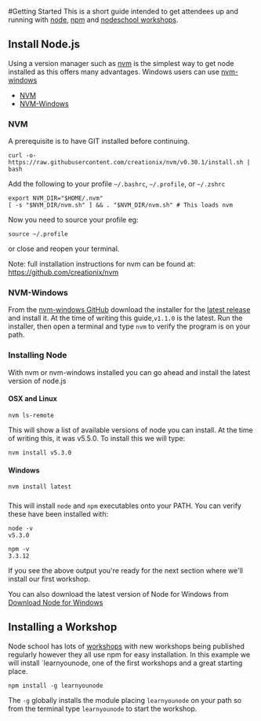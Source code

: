 #Getting Started
This is a short guide intended to get attendees up and running with [node](http://nodejs.org), [npm](https://www.npmjs.com/)
and [nodeschool workshops](http://nodeschool.io/#workshopper-list).

## Install Node.js
Using a version manager such as [nvm](https://github.com/creationix/nvm) is the simplest way to get node installed as
this offers many advantages. Windows users can use [nvm-windows](https://github.com/coreybutler/nvm-windows)

- [NVM](#nvm)
- [NVM-Windows](#nvmwindows)

### <a name="nvm"></a>NVM
A prerequisite is to have GIT installed before continuing.

```
curl -o- https://raw.githubusercontent.com/creationix/nvm/v0.30.1/install.sh | bash
```

Add the following to your profile `~/.bashrc`, `~/.profile`, or `~/.zshrc`
```
export NVM_DIR="$HOME/.nvm"
[ -s "$NVM_DIR/nvm.sh" ] && . "$NVM_DIR/nvm.sh" # This loads nvm
```

Now you need to source your profile eg:
```
source ~/.profile
```
or close and reopen your terminal.

Note: full installation instructions for nvm can be found at: https://github.com/creationix/nvm

### <a name="nvmwindows"></a>NVM-Windows
From the [nvm-windows GitHub](https://github.com/coreybutler/nvm-windows) download the installer for the
[latest release](https://github.com/coreybutler/nvm-windows/releases/download/1.1.0/nvm-setup.zip) and install it. At the
time of writing this guide,`v1.1.0` is the latest. Run the installer, then open a terminal and type `nvm` to verify the program is on your path.


### Installing Node
With nvm or nvm-windows installed you can go ahead and install the latest version of node.js

#### OSX and Linux
```
nvm ls-remote
```

This will show a list of available versions of node you can install. At the time of writing this, it was v5.5.0. To install
this we will type:

```
nvm install v5.3.0
```

#### Windows
```
nvm install latest
```
###
This will install `node` and `npm` executables onto your PATH. You can verify these have been installed with:

```
node -v
v5.3.0
```

```
npm -v
3.3.12
```

If you see the above output you're ready for the next section where we'll install our first workshop.

You can also download the latest version of Node for Windows from [Download Node for Windows](https://nodejs.org/en/download/)

## Installing a Workshop
Node school has lots of [workshops](http://nodeschool.io/#workshopper-list) with new workshops being published regularly
however they all use npm for easy installation. In this example we will install `learnyounode, one of the first workshops
and a great starting place.

```
npm install -g learnyounode
```

The `-g` globally installs the module placing `learnyounode` on your path so from the terminal type `learnyounode` to
start the workshop.
